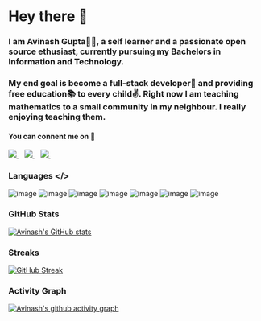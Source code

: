 # Hey there 👋
### I am Avinash Gupta👨‍💻, a self learner and a passionate open source ethusiast, currently pursuing my Bachelors in Information and Technology.

### My end goal is become a full-stack developer🎇 and providing free education📚 to every child✌️. Right now I am teaching mathematics to a small community in my neighbour. I really enjoying teaching them.

#### You can connent me on 🖖
<a href="https://www.linkedin.com/in/avinash-gupta-3321041ba/">
    <img src="https://img.shields.io/badge/linkedin-%230077B5.svg?&style=for-the-badge&logo=linkedin&logoColor=white" />
</a>&nbsp;&nbsp;
<a href="https://twitter.com/Avinash35925012?s=08">
    <img src="https://img.shields.io/badge/Twitter-1DA1F2?style=for-the-badge&logo=twitter&logoColor=white" />        
</a>&nbsp;&nbsp;
<a href="https://discordapp.com/users/6118/">
    <img src="https://img.shields.io/badge/Discord-7289DA?style=for-the-badge&logo=discord&logoColor=white" />        
</a>&nbsp;&nbsp;

### Languages </>

![image](https://img.shields.io/badge/HTML5-E34F26?style=for-the-badge&logo=html5&logoColor=white)
![image](https://img.shields.io/badge/CSS3-1572B6?style=for-the-badge&logo=css3&logoColor=white)
![image](https://img.shields.io/badge/JavaScript-F7DF1E?style=for-the-badge&logo=javascript&logoColor=black)
![image](https://img.shields.io/badge/C%2B%2B-00599C?style=for-the-badge&logo=c%2B%2B&logoColor=white)
![image](https://img.shields.io/badge/npm-CB3837?style=for-the-badge&logo=npm&logoColor=white)
![image](https://img.shields.io/badge/React-20232A?style=for-the-badge&logo=react&logoColor=61DAFB)
![image](https://img.shields.io/badge/Material--UI-0081CB?style=for-the-badge&logo=material-ui&logoColor=white)

### GitHub Stats
[![Avinash's GitHub stats](https://github-readme-stats.vercel.app/api?username=tier3guy&theme=tokyonight)](https://github.com/tier3guy/github-readme-stats)

### Streaks
[![GitHub Streak](https://github-readme-streak-stats.herokuapp.com/?user=tier3guy&theme=tokyonight_duo)](https://git.io/streak-stats)


### Activity Graph
[![Avinash's github activity graph](https://activity-graph.herokuapp.com/graph?username=tier3guy&theme=react-dark)](https://github.com/tier3guy/github-readme-activity-graph)
